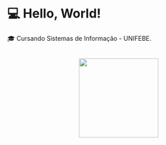 <h1>💻 Hello, World!</h1>

🎓   Cursando Sistemas de Informação - UNIFEBE.
<br>
<br>
<div>
<p align="center">
<img height="180em" src="https://github-readme-stats.vercel.app/api/top-langs/?username=claudiorfj&layout=compact&langs_count=7&theme=dracula"/>
  </p>
</div>
